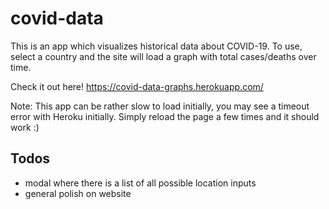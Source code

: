 # covid-data
This is an app which visualizes historical data about COVID-19. To use, select a country and the site will load a graph with total cases/deaths over time.

Check it out here!
https://covid-data-graphs.herokuapp.com/

Note: This app can be rather slow to load initially, you may see a timeout error with Heroku initially. Simply reload the page a few times and it should work :)

## Todos
- modal where there is a list of all possible location inputs
- general polish on website
